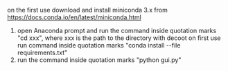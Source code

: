 on the first use download and install miniconda 3.x from https://docs.conda.io/en/latest/miniconda.html
1) open Anaconda prompt and run the command inside quotation marks "cd xxx", where xxx is the path to the directory with decoot
on first use run command inside quotation marks "conda install --file requirements.txt"
2) run the command inside quotation marks "python gui.py"
